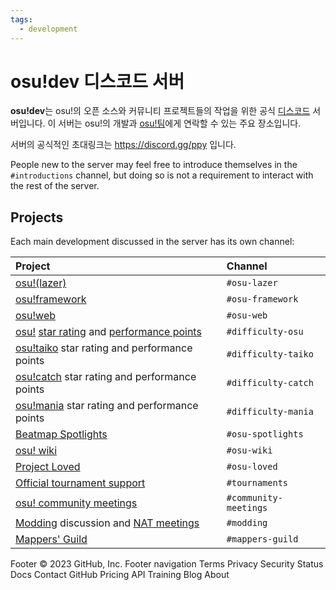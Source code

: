 ```yaml
---
tags:
  - development
---
```


# osu!dev 디스코드 서버

**osu!dev**는 osu!의 오픈 소스와 커뮤니티 프로젝트들의 작업을 위한 공식 [디스코드](https://discordapp.com) 서버입니다. 이 서버는 osu!의 개발과 [osu!팀](/wiki/People/osu!_team)에게 연락할 수 있는 주요 장소입니다.

서버의 공식적인 초대링크는 <https://discord.gg/ppy> 입니다.

People new to the server may feel free to introduce themselves in the `#introductions` channel, but doing so is not a requirement to interact with the rest of the server.

## Projects

Each main development discussed in the server has its own channel:

| Project | Channel |
| :-- | :-- |
| [osu!(lazer)](/wiki/Client/Release_stream/Lazer) | `#osu-lazer` |
| [osu!framework](https://github.com/ppy/osu-framework) | `#osu-framework` |
| [osu!web](https://github.com/ppy/osu-web) | `#osu-web` |
| [osu!](/wiki/Game_mode/osu!) [star rating](/wiki/Beatmap/Star_rating) and [performance points](/wiki/Performance_points) | `#difficulty-osu` |
| [osu!taiko](/wiki/Game_mode/osu!taiko) star rating and performance points | `#difficulty-taiko` |
| [osu!catch](/wiki/Game_mode/osu!catch) star rating and performance points | `#difficulty-catch` |
| [osu!mania](/wiki/Game_mode/osu!mania) star rating and performance points | `#difficulty-mania` |
| [Beatmap Spotlights](/wiki/Beatmap_Spotlights) | `#osu-spotlights` |
| [osu! wiki](https://github.com/ppy/osu-wiki) | `#osu-wiki` |
| [Project Loved](/wiki/Community/Project_Loved) | `#osu-loved` |
| [Official tournament support](/wiki/Tournaments/Official_support) | `#tournaments` |
| [osu! community meetings](/wiki/Community/osu!_community_meetings) | `#community-meetings` |
| [Modding](/wiki/Modding) discussion and [NAT meetings](/wiki/People/Nomination_Assessment_Team/NAT_meetings) | `#modding` |
| [Mappers' Guild](/wiki/Community/Mappers_Guild) | `#mappers-guild` |
Footer
© 2023 GitHub, Inc.
Footer navigation
Terms
Privacy
Security
Status
Docs
Contact GitHub
Pricing
API
Training
Blog
About
